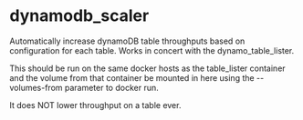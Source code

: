 # dynamodb_scaler
Automatically increase dynamoDB table throughputs based on configuration for each table.  Works in concert with the dynamo_table_lister.

This should be run on the same docker hosts as the table_lister container and the volume from that container be mounted in here using the --volumes-from parameter to docker run.

It does NOT lower throughput on a table ever.
